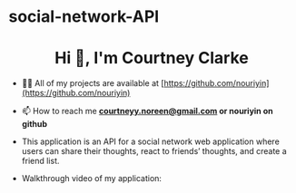 # social-network-API

<h1 align="center">Hi 👋, I'm Courtney Clarke</h1>

- 👨‍💻 All of my projects are available at [https://github.com/nouriyin](https://github.com/nouriyin)

- 📫 How to reach me **courtneyy.noreen@gmail.com or nouriyin on github**

- This application is an API for a social network web application where users can share their thoughts, react to friends’ thoughts, and create a friend list.

- Walkthrough video of my application: 
